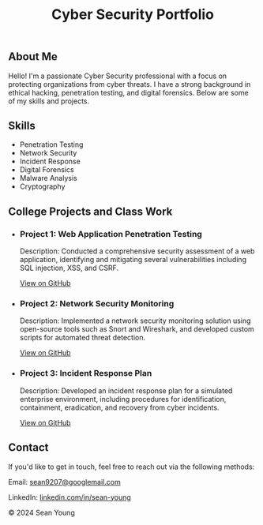 <body>
    <header>
        <h1>Cyber Security Portfolio</h1>
    </header>
    <div class="container">
        <section class="section">
            <h2>About Me</h2>
            <p>Hello! I'm a passionate Cyber Security professional with a focus on protecting organizations from cyber threats. I have a strong background in ethical hacking, penetration testing, and digital forensics. Below are some of my skills and projects.</p>
        </section>
        <section class="section">
            <h2>Skills</h2>
            <ul class="skills-list">
                <li>Penetration Testing</li>
                <li>Network Security</li>
                <li>Incident Response</li>
                <li>Digital Forensics</li>
                <li>Malware Analysis</li>
                <li>Cryptography</li>
            </ul>
        </section>
        <section class="section">
            <h2>College Projects and Class Work</h2>
            <ul class="projects-list">
                <li>
                    <h3>Project 1: Web Application Penetration Testing</h3>
                    <p>Description: Conducted a comprehensive security assessment of a web application, identifying and mitigating several vulnerabilities including SQL injection, XSS, and CSRF.</p>
                    <a href="https://github.com/yourusername/project1" target="_blank">View on GitHub</a>
                </li>
                <li>
                    <h3>Project 2: Network Security Monitoring</h3>
                    <p>Description: Implemented a network security monitoring solution using open-source tools such as Snort and Wireshark, and developed custom scripts for automated threat detection.</p>
                    <a href="https://github.com/yourusername/project2" target="_blank">View on GitHub</a>
                </li>
                <li>
                    <h3>Project 3: Incident Response Plan</h3>
                    <p>Description: Developed an incident response plan for a simulated enterprise environment, including procedures for identification, containment, eradication, and recovery from cyber incidents.</p>
                    <a href="https://github.com/yourusername/project3" target="_blank">View on GitHub</a>
                </li>
            </ul>
        </section>
        <section class="section">
            <h2>Contact</h2>
            <p>If you'd like to get in touch, feel free to reach out via the following methods:</p>
            <div class="contact-info">
                <p>Email: <a href="mailto:sean9207@googlemail.com">sean9207@googlemail.com</a></p>
                <p>LinkedIn: <a href="https://www.linkedin.com/in/sean-young1981" target="_blank">linkedin.com/in/sean-young</a></p>     
            </div>
        </section>
    </div>
    <footer>
        &copy; 2024 Sean Young
    </footer>
</body>
</html>
